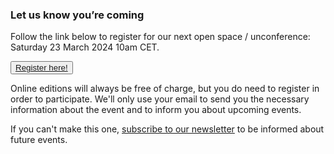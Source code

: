 <!--
.. title: Register
.. slug: register
.. date: 2023-11-19
.. tags: 
.. category: 
.. link: 
.. description: Friends of Good Software (FroGS) open space conference - register
.. type: text
-->


### Let us know you’re coming

Follow the link below to register for our next open space / unconference: Saturday 23 March 2024 10am CET.

<button><a href="https://subscribepage.io/bC4pcs" target="_blank">Register here!</a></button>

Online editions will always be free of charge, but you do need to register in order to participate. We'll only use your email to send you the necessary information about the event and to inform you about upcoming events.

If you can't make this one, <a class="ml-onclick-form" href="javascript:void(0)" onclick="ml('show', 'f3PgCU', true)">subscribe to our newsletter</a> to be informed about future events.
